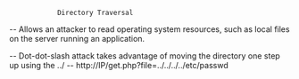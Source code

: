 				Directory Traversal
-- Allows an attacker to read operating system resources, such as local files on the server running an application.

-- Dot-dot-slash attack takes advantage of moving the directory one step up using the ../
-- http://IP/get.php?file=../../../../etc/passwd